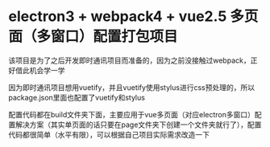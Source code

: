 # electron3 + webpack4 + vue2.5 多页面（多窗口）配置打包项目

该项目是为了之后开发即时通讯项目而准备的，因为之前没接触过webpack，正好借此机会学一学

因为即时通讯项目想用vuetify，并且vuetify使用stylus进行css预处理的，所以package.json里面也配置了vuetify和stylus

配置代码都在build文件夹下面，主要应用于vue多页面（对应electron多窗口）配置解决方案（其实单页面的话只要在page文件夹下创建一个文件夹就行了），配置代码都很简单（水平有限），可以根据自己项目实际需求改造一下